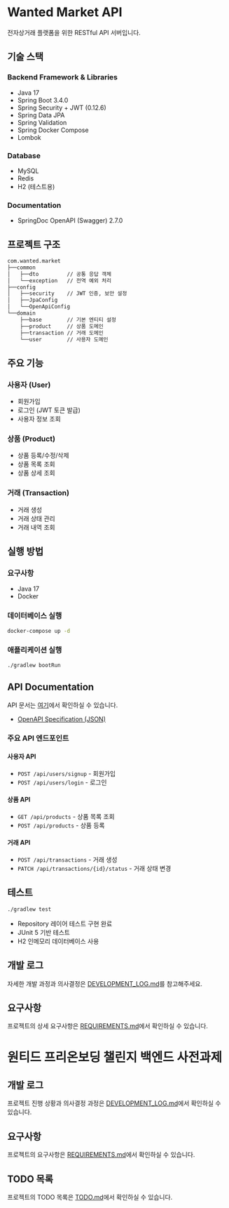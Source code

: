 # Wanted Market API

전자상거래 플랫폼을 위한 RESTful API 서버입니다.

## 기술 스택

### Backend Framework & Libraries

- Java 17
- Spring Boot 3.4.0
- Spring Security + JWT (0.12.6)
- Spring Data JPA
- Spring Validation
- Spring Docker Compose
- Lombok

### Database

- MySQL
- Redis
- H2 (테스트용)

### Documentation

- SpringDoc OpenAPI (Swagger) 2.7.0

## 프로젝트 구조

```txt
com.wanted.market
├──common
│   ├──dto         // 공통 응답 객체
│   └──exception   // 전역 예외 처리
├──config
│   ├──security    // JWT 인증, 보안 설정
│   ├──JpaConfig
│   └──OpenApiConfig
└──domain
    ├──base        // 기본 엔티티 설정
    ├──product     // 상품 도메인
    ├──transaction // 거래 도메인
    └──user        // 사용자 도메인
```

## 주요 기능

### 사용자 (User)

- 회원가입
- 로그인 (JWT 토큰 발급)
- 사용자 정보 조회

### 상품 (Product)

- 상품 등록/수정/삭제
- 상품 목록 조회
- 상품 상세 조회

### 거래 (Transaction)

- 거래 생성
- 거래 상태 관리
- 거래 내역 조회

## 실행 방법

### 요구사항

- Java 17
- Docker

### 데이터베이스 실행

```bash
docker-compose up -d
```

### 애플리케이션 실행

```bash
./gradlew bootRun
```

## API Documentation

API 문서는 [여기](https://doxxx-playground.github.io/wanted-preonboarding-challenge-backend-26)에서 확인하실 수 있습니다.
- [OpenAPI Specification (JSON)](docs/api/openapi.json)

### 주요 API 엔드포인트

#### 사용자 API
- `POST /api/users/signup` - 회원가입
- `POST /api/users/login` - 로그인

#### 상품 API
- `GET /api/products` - 상품 목록 조회
- `POST /api/products` - 상품 등록

#### 거래 API
- `POST /api/transactions` - 거래 생성
- `PATCH /api/transactions/{id}/status` - 거래 상태 변경

## 테스트

```bash
./gradlew test
```

- Repository 레이어 테스트 구현 완료
- JUnit 5 기반 테스트
- H2 인메모리 데이터베이스 사용

## 개발 로그

자세한 개발 과정과 의사결정은 [DEVELOPMENT_LOG.md](docs/DEVELOPMENT_LOG.md)를 참고해주세요.

## 요구사항

프로젝트의 상세 요구사항은 [REQUIREMENTS.md](docs/REQUIREMENTS.md)에서 확인하실 수 있습니다.

# 원티드 프리온보딩 챌린지 백엔드 사전과제

## 개발 로그

프로젝트 진행 상황과 의사결정 과정은 [DEVELOPMENT_LOG.md](docs/DEVELOPMENT_LOG.md)에서 확인하실 수 있습니다.

## 요구사항

프로젝트의 요구사항은 [REQUIREMENTS.md](docs/REQUIREMENTS.md)에서 확인하실 수 있습니다.

## TODO 목록

프로젝트의 TODO 목록은 [TODO.md](docs/TODO.md)에서 확인하실 수 있습니다.
